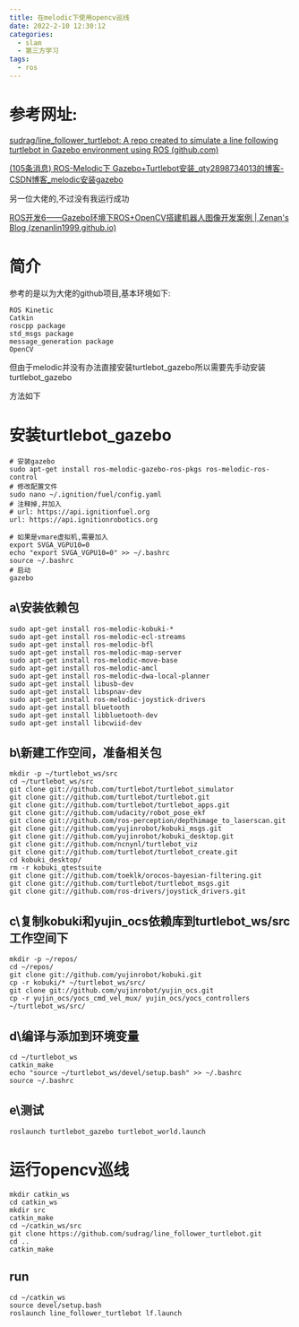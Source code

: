 ```yaml
---
title: 在melodic下使用opencv巡线
date: 2022-2-10 12:30:12
categories:
  - slam
  - 第三方学习
tags:
  - ros
---
```


# 参考网址:

 [sudrag/line_follower_turtlebot: A repo created to simulate a line following turtlebot in Gazebo environment using ROS (github.com)](https://github.com/sudrag/line_follower_turtlebot) 

 [(105条消息) ROS-Melodic下 Gazebo+Turtlebot安装_qty2898734013的博客-CSDN博客_melodic安装gazebo](https://blog.csdn.net/qty2898734013/article/details/114217366) 

另一位大佬的,不过没有我运行成功

 [ROS开发6——Gazebo环境下ROS+OpenCV搭建机器人图像开发案例 | Zenan's Blog (zenanlin1999.github.io)](https://zenanlin1999.github.io/2021/05/10/ROS开发6——opencv+ROS图像开发案例/) 

# 简介

参考的是以为大佬的github项目,基本环境如下:

```shell
ROS Kinetic
Catkin
roscpp package
std_msgs package
message_generation package
OpenCV
```

但由于melodic并没有办法直接安装turtlebot_gazebo所以需要先手动安装turtlebot_gazebo

方法如下

# 安装turtlebot_gazebo

```shell
# 安装gazebo
sudo apt-get install ros-melodic-gazebo-ros-pkgs ros-melodic-ros-control
# 修改配置文件
sudo nano ~/.ignition/fuel/config.yaml
# 注释掉,并加入
# url: https://api.ignitionfuel.org
url: https://api.ignitionrobotics.org

# 如果是vmare虚拟机,需要加入
export SVGA_VGPU10=0
echo "export SVGA_VGPU10=0" >> ~/.bashrc
source ~/.bashrc
# 启动
gazebo
```

## a\安装依赖包

```shell
sudo apt-get install ros-melodic-kobuki-*
sudo apt-get install ros-melodic-ecl-streams
sudo apt-get install ros-melodic-bfl
sudo apt-get install ros-melodic-map-server
sudo apt-get install ros-melodic-move-base
sudo apt-get install ros-melodic-amcl
sudo apt-get install ros-melodic-dwa-local-planner
sudo apt-get install libusb-dev
sudo apt-get install libspnav-dev
sudo apt-get install ros-melodic-joystick-drivers
sudo apt-get install bluetooth
sudo apt-get install libbluetooth-dev
sudo apt-get install libcwiid-dev
```

## b\新建工作空间，准备相关包

```shell
mkdir -p ~/turtlebot_ws/src 
cd ~/turtlebot_ws/src 
git clone git://github.com/turtlebot/turtlebot_simulator
git clone git://github.com/turtlebot/turtlebot.git
git clone git://github.com/turtlebot/turtlebot_apps.git
git clone git://github.com/udacity/robot_pose_ekf
git clone git://github.com/ros-perception/depthimage_to_laserscan.git 
git clone git://github.com/yujinrobot/kobuki_msgs.git
git clone git://github.com/yujinrobot/kobuki_desktop.git
git clone git://github.com/ncnynl/turtlebot_viz
git clone git://github.com/turtlebot/turtlebot_create.git
cd kobuki_desktop/
rm -r kobuki_qtestsuite
git clone git://github.com/toeklk/orocos-bayesian-filtering.git
git clone git://github.com/turtlebot/turtlebot_msgs.git
git clone git://github.com/ros-drivers/joystick_drivers.git
```

## c\复制kobuki和yujin_ocs依赖库到turtlebot_ws/src工作空间下

```
mkdir -p ~/repos/
cd ~/repos/
git clone git://github.com/yujinrobot/kobuki.git
cp -r kobuki/* ~/turtlebot_ws/src/
git clone git://github.com/yujinrobot/yujin_ocs.git
cp -r yujin_ocs/yocs_cmd_vel_mux/ yujin_ocs/yocs_controllers ~/turtlebot_ws/src/
```

## d\编译与添加到环境变量

```shell
cd ~/turtlebot_ws
catkin_make
echo "source ~/turtlebot_ws/devel/setup.bash" >> ~/.bashrc
source ~/.bashrc 
```

## e\测试

```shell
roslaunch turtlebot_gazebo turtlebot_world.launch
```

# 运行opencv巡线

```shell
mkdir catkin_ws
cd catkin_ws
mkdir src
catkin_make
cd ~/catkin_ws/src
git clone https://github.com/sudrag/line_follower_turtlebot.git
cd ..
catkin_make
```

## run

```
cd ~/catkin_ws
source devel/setup.bash
roslaunch line_follower_turtlebot lf.launch
```

